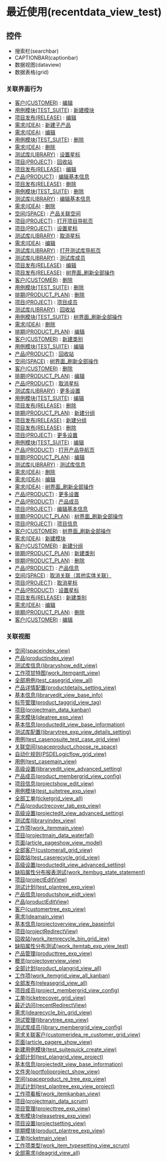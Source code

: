 # 最近使用(recentdata_view_test)  <!-- {docsify-ignore-all} -->






## 控件
  * 搜索栏(searchbar)
  * CAPTIONBAR(captionbar)
  * 数据视图(dataview)
  * 数据表格(grid)


### 关联界面行为
  * [客户(CUSTOMER)](module/ProdMgmt/Customer) : [编辑](module/ProdMgmt/Customer#界面行为)
  * [用例模块(TEST_SUITE)](module/TestMgmt/Test_suite) : [新建模块](module/TestMgmt/Test_suite#界面行为)
  * [项目发布(RELEASE)](module/ProjMgmt/Release) : [编辑](module/ProjMgmt/Release#界面行为)
  * [需求(IDEA)](module/ProdMgmt/Idea) : [新建子产品](module/ProdMgmt/Idea#界面行为)
  * [需求(IDEA)](module/ProdMgmt/Idea) : [编辑](module/ProdMgmt/Idea#界面行为)
  * [用例模块(TEST_SUITE)](module/TestMgmt/Test_suite) : [删除](module/TestMgmt/Test_suite#界面行为)
  * [需求(IDEA)](module/ProdMgmt/Idea) : [删除](module/ProdMgmt/Idea#界面行为)
  * [测试库(LIBRARY)](module/TestMgmt/Library) : [设置星标](module/TestMgmt/Library#界面行为)
  * [项目(PROJECT)](module/ProjMgmt/Project) : [回收站](module/ProjMgmt/Project#界面行为)
  * [项目发布(RELEASE)](module/ProjMgmt/Release) : [编辑](module/ProjMgmt/Release#界面行为)
  * [产品(PRODUCT)](module/ProdMgmt/Product) : [编辑基本信息](module/ProdMgmt/Product#界面行为)
  * [项目发布(RELEASE)](module/ProjMgmt/Release) : [删除](module/ProjMgmt/Release#界面行为)
  * [用例模块(TEST_SUITE)](module/TestMgmt/Test_suite) : [删除](module/TestMgmt/Test_suite#界面行为)
  * [测试库(LIBRARY)](module/TestMgmt/Library) : [编辑基本信息](module/TestMgmt/Library#界面行为)
  * [需求(IDEA)](module/ProdMgmt/Idea) : [删除](module/ProdMgmt/Idea#界面行为)
  * [空间(SPACE)](module/Wiki/Space) : [产品关联空间](module/Wiki/Space#界面行为)
  * [项目(PROJECT)](module/ProjMgmt/Project) : [打开项目导航页](module/ProjMgmt/Project#界面行为)
  * [项目(PROJECT)](module/ProjMgmt/Project) : [设置星标](module/ProjMgmt/Project#界面行为)
  * [测试库(LIBRARY)](module/TestMgmt/Library) : [取消星标](module/TestMgmt/Library#界面行为)
  * [需求(IDEA)](module/ProdMgmt/Idea) : [编辑](module/ProdMgmt/Idea#界面行为)
  * [测试库(LIBRARY)](module/TestMgmt/Library) : [打开测试库导航页](module/TestMgmt/Library#界面行为)
  * [测试库(LIBRARY)](module/TestMgmt/Library) : [测试库成员](module/TestMgmt/Library#界面行为)
  * [项目发布(RELEASE)](module/ProjMgmt/Release) : [编辑](module/ProjMgmt/Release#界面行为)
  * [项目发布(RELEASE)](module/ProjMgmt/Release) : [树界面_刷新全部操作](module/ProjMgmt/Release#界面行为)
  * [客户(CUSTOMER)](module/ProdMgmt/Customer) : [删除](module/ProdMgmt/Customer#界面行为)
  * [用例模块(TEST_SUITE)](module/TestMgmt/Test_suite) : [删除](module/TestMgmt/Test_suite#界面行为)
  * [排期(PRODUCT_PLAN)](module/ProdMgmt/Product_plan) : [删除](module/ProdMgmt/Product_plan#界面行为)
  * [项目(PROJECT)](module/ProjMgmt/Project) : [项目成员](module/ProjMgmt/Project#界面行为)
  * [测试库(LIBRARY)](module/TestMgmt/Library) : [回收站](module/TestMgmt/Library#界面行为)
  * [用例模块(TEST_SUITE)](module/TestMgmt/Test_suite) : [树界面_刷新全部操作](module/TestMgmt/Test_suite#界面行为)
  * [需求(IDEA)](module/ProdMgmt/Idea) : [删除](module/ProdMgmt/Idea#界面行为)
  * [排期(PRODUCT_PLAN)](module/ProdMgmt/Product_plan) : [编辑](module/ProdMgmt/Product_plan#界面行为)
  * [客户(CUSTOMER)](module/ProdMgmt/Customer) : [新建类别](module/ProdMgmt/Customer#界面行为)
  * [用例模块(TEST_SUITE)](module/TestMgmt/Test_suite) : [编辑](module/TestMgmt/Test_suite#界面行为)
  * [产品(PRODUCT)](module/ProdMgmt/Product) : [回收站](module/ProdMgmt/Product#界面行为)
  * [空间(SPACE)](module/Wiki/Space) : [树界面_刷新全部操作](module/Wiki/Space#界面行为)
  * [客户(CUSTOMER)](module/ProdMgmt/Customer) : [删除](module/ProdMgmt/Customer#界面行为)
  * [排期(PRODUCT_PLAN)](module/ProdMgmt/Product_plan) : [编辑](module/ProdMgmt/Product_plan#界面行为)
  * [产品(PRODUCT)](module/ProdMgmt/Product) : [取消星标](module/ProdMgmt/Product#界面行为)
  * [测试库(LIBRARY)](module/TestMgmt/Library) : [更多设置](module/TestMgmt/Library#界面行为)
  * [用例模块(TEST_SUITE)](module/TestMgmt/Test_suite) : [编辑](module/TestMgmt/Test_suite#界面行为)
  * [项目发布(RELEASE)](module/ProjMgmt/Release) : [删除](module/ProjMgmt/Release#界面行为)
  * [排期(PRODUCT_PLAN)](module/ProdMgmt/Product_plan) : [新建分组](module/ProdMgmt/Product_plan#界面行为)
  * [项目发布(RELEASE)](module/ProjMgmt/Release) : [新建分组](module/ProjMgmt/Release#界面行为)
  * [项目发布(RELEASE)](module/ProjMgmt/Release) : [删除](module/ProjMgmt/Release#界面行为)
  * [项目(PROJECT)](module/ProjMgmt/Project) : [更多设置](module/ProjMgmt/Project#界面行为)
  * [用例模块(TEST_SUITE)](module/TestMgmt/Test_suite) : [编辑](module/TestMgmt/Test_suite#界面行为)
  * [产品(PRODUCT)](module/ProdMgmt/Product) : [打开产品导航页](module/ProdMgmt/Product#界面行为)
  * [排期(PRODUCT_PLAN)](module/ProdMgmt/Product_plan) : [编辑](module/ProdMgmt/Product_plan#界面行为)
  * [测试库(LIBRARY)](module/TestMgmt/Library) : [测试库信息](module/TestMgmt/Library#界面行为)
  * [需求(IDEA)](module/ProdMgmt/Idea) : [删除](module/ProdMgmt/Idea#界面行为)
  * [需求(IDEA)](module/ProdMgmt/Idea) : [编辑](module/ProdMgmt/Idea#界面行为)
  * [需求(IDEA)](module/ProdMgmt/Idea) : [树界面_刷新全部操作](module/ProdMgmt/Idea#界面行为)
  * [产品(PRODUCT)](module/ProdMgmt/Product) : [更多设置](module/ProdMgmt/Product#界面行为)
  * [产品(PRODUCT)](module/ProdMgmt/Product) : [产品成员](module/ProdMgmt/Product#界面行为)
  * [项目(PROJECT)](module/ProjMgmt/Project) : [编辑基本信息](module/ProjMgmt/Project#界面行为)
  * [排期(PRODUCT_PLAN)](module/ProdMgmt/Product_plan) : [树界面_刷新全部操作](module/ProdMgmt/Product_plan#界面行为)
  * [项目(PROJECT)](module/ProjMgmt/Project) : [项目信息](module/ProjMgmt/Project#界面行为)
  * [客户(CUSTOMER)](module/ProdMgmt/Customer) : [树界面_刷新全部操作](module/ProdMgmt/Customer#界面行为)
  * [需求(IDEA)](module/ProdMgmt/Idea) : [新建模块](module/ProdMgmt/Idea#界面行为)
  * [客户(CUSTOMER)](module/ProdMgmt/Customer) : [新建分组](module/ProdMgmt/Customer#界面行为)
  * [排期(PRODUCT_PLAN)](module/ProdMgmt/Product_plan) : [新建类别](module/ProdMgmt/Product_plan#界面行为)
  * [排期(PRODUCT_PLAN)](module/ProdMgmt/Product_plan) : [删除](module/ProdMgmt/Product_plan#界面行为)
  * [产品(PRODUCT)](module/ProdMgmt/Product) : [产品信息](module/ProdMgmt/Product#界面行为)
  * [空间(SPACE)](module/Wiki/Space) : [取消关联（其他实体关联）](module/Wiki/Space#界面行为)
  * [项目(PROJECT)](module/ProjMgmt/Project) : [取消星标](module/ProjMgmt/Project#界面行为)
  * [产品(PRODUCT)](module/ProdMgmt/Product) : [设置星标](module/ProdMgmt/Product#界面行为)
  * [项目发布(RELEASE)](module/ProjMgmt/Release) : [新建类别](module/ProjMgmt/Release#界面行为)
  * [需求(IDEA)](module/ProdMgmt/Idea) : [编辑](module/ProdMgmt/Idea#界面行为)
  * [排期(PRODUCT_PLAN)](module/ProdMgmt/Product_plan) : [删除](module/ProdMgmt/Product_plan#界面行为)
  * [客户(CUSTOMER)](module/ProdMgmt/Customer) : [编辑](module/ProdMgmt/Customer#界面行为)

### 关联视图
  * [空间(spaceindex_view)](app/view/spaceindex_view)
  * [产品(productindex_view)](app/view/productindex_view)
  * [测试库信息(libraryshow_edit_view)](app/view/libraryshow_edit_view)
  * [工作项甘特图(work_itemgantt_view)](app/view/work_itemgantt_view)
  * [全部用例(test_casegrid_view_all)](app/view/test_casegrid_view_all)
  * [产品详情配置(productdetails_setting_view)](app/view/productdetails_setting_view)
  * [基本信息(libraryedit_view_base_info)](app/view/libraryedit_view_base_info)
  * [标签管理(product_taggrid_view_tag)](app/view/product_taggrid_view_tag)
  * [项目(projectmain_data_kanban)](app/view/projectmain_data_kanban)
  * [需求模块(ideatree_exp_view)](app/view/ideatree_exp_view)
  * [基本信息(productedit_view_base_information)](app/view/productedit_view_base_information)
  * [测试库配置(librarytree_exp_view_details_setting)](app/view/librarytree_exp_view_details_setting)
  * [用例(test_casenosuite_test_case_grid_view)](app/view/test_casenosuite_test_case_grid_view)
  * [关联空间(spaceproduct_choose_re_space)](app/view/spaceproduct_choose_re_space)
  * [自动化规则(PSDELogicflow_grid_view)](app/view/PSDELogicflow_grid_view)
  * [用例(test_casemain_view)](app/view/test_casemain_view)
  * [高级设置(libraryedit_view_advanced_setting)](app/view/libraryedit_view_advanced_setting)
  * [产品成员(product_membergrid_view_config)](app/view/product_membergrid_view_config)
  * [项目信息(projectshow_edit_view)](app/view/projectshow_edit_view)
  * [用例模块(test_suitetree_exp_view)](app/view/test_suitetree_exp_view)
  * [全部工单(ticketgrid_view_all)](app/view/ticketgrid_view_all)
  * [产品(productrecover_tab_exp_view)](app/view/productrecover_tab_exp_view)
  * [高级设置(projectedit_view_advanced_setting)](app/view/projectedit_view_advanced_setting)
  * [测试库(libraryindex_view)](app/view/libraryindex_view)
  * [工作项(work_itemmain_view)](app/view/work_itemmain_view)
  * [项目(projectmain_data_waterfall)](app/view/projectmain_data_waterfall)
  * [页面(article_pageshow_view_model)](app/view/article_pageshow_view_model)
  * [全部客户(customerall_grid_view)](app/view/customerall_grid_view)
  * [回收站(test_caserecycle_grid_view)](app/view/test_caserecycle_grid_view)
  * [高级设置(productedit_view_advanced_setting)](app/view/productedit_view_advanced_setting)
  * [缺陷属性分布报表测试(work_itembug_state_statement)](app/view/work_itembug_state_statement)
  * [项目(projectEditView)](app/view/projectEditView)
  * [测试计划(test_plantree_exp_view)](app/view/test_plantree_exp_view)
  * [产品信息(productshow_eidt_view)](app/view/productshow_eidt_view)
  * [产品(productEditView)](app/view/productEditView)
  * [客户(customertree_exp_view)](app/view/customertree_exp_view)
  * [需求(ideamain_view)](app/view/ideamain_view)
  * [基本信息(projectoverview_view_baseinfo)](app/view/projectoverview_view_baseinfo)
  * [项目(projectRedirectView)](app/view/projectRedirectView)
  * [回收站(work_itemrecycle_bin_grid_iew)](app/view/work_itemrecycle_bin_grid_iew)
  * [缺陷属性分布测试(work_itemtab_exp_view_test)](app/view/work_itemtab_exp_view_test)
  * [产品管理(producttree_exp_view)](app/view/producttree_exp_view)
  * [概览(projectoverview_view)](app/view/projectoverview_view)
  * [全部计划(product_plangrid_view_all)](app/view/product_plangrid_view_all)
  * [工作项(work_itemgrid_view_all_kanban)](app/view/work_itemgrid_view_all_kanban)
  * [全部发布(releasegrid_view_all)](app/view/releasegrid_view_all)
  * [项目成员(project_membergrid_view_config)](app/view/project_membergrid_view_config)
  * [工单(ticketrecover_grid_view)](app/view/ticketrecover_grid_view)
  * [最近访问(recentRedirectView)](app/view/recentRedirectView)
  * [需求(idearecycle_bin_grid_view)](app/view/idearecycle_bin_grid_view)
  * [测试管理(librarytree_exp_view)](app/view/librarytree_exp_view)
  * [测试库成员(library_membergrid_view_config)](app/view/library_membergrid_view_config)
  * [需求关联客户(customeridea_re_customer_grid_view)](app/view/customeridea_re_customer_grid_view)
  * [页面(article_pagere_show_view)](app/view/article_pagere_show_view)
  * [新建用例模块(test_suitequick_create_view)](app/view/test_suitequick_create_view)
  * [全部计划(test_plangrid_view_project)](app/view/test_plangrid_view_project)
  * [基本信息(projectedit_view_base_information)](app/view/projectedit_view_base_information)
  * [文件夹(portfolioproject_show_view)](app/view/portfolioproject_show_view)
  * [空间(spaceproduct_re_tree_exp_view)](app/view/spaceproduct_re_tree_exp_view)
  * [测试计划(test_plantree_exp_view_project)](app/view/test_plantree_exp_view_project)
  * [工作项看板(work_itemkanban_view)](app/view/work_itemkanban_view)
  * [项目(projectmain_data_scrum)](app/view/projectmain_data_scrum)
  * [项目管理(projecttree_exp_view)](app/view/projecttree_exp_view)
  * [发布模块(releasetree_exp_view)](app/view/releasetree_exp_view)
  * [项目设置(projectsetting_view)](app/view/projectsetting_view)
  * [排期模块(product_plantree_exp_view)](app/view/product_plantree_exp_view)
  * [工单(ticketmain_view)](app/view/ticketmain_view)
  * [工作项类型(work_item_typesetting_view_scrum)](app/view/work_item_typesetting_view_scrum)
  * [全部需求(ideagrid_view_all)](app/view/ideagrid_view_all)

<script>
 const { createApp } = Vue
  createApp({
    data() {
      return {
        message: '!'
      }
    }
  }).use(ElementPlus).mount('#app')
</script>